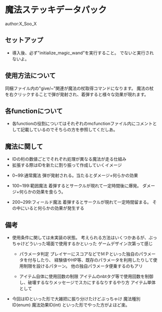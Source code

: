 # 魔法ステッキデータパック
author:X_Soo_X

## セットアップ
+ 導入後、必ず"initialize_magic_wand"を実行すること。
でないと実行されないよ。

## 使用方法について

同梱ファイル内の"give/~"関連が魔法の杖取得コマンドになります。
魔法の杖を右クリックすることで弾が発射され、着弾すると様々な効果が現れます。

## 各functionについて

+ 各functionの役割についてはそれぞれのmcfunctionファイル内にコメントとして記載しているのでそちらの方を参照してくだしあ。

## 魔法に関して

+ IDの桁の数値ごとでそれぞれ処理が異なる魔法が走る仕組み
+ 拡張する際はIDを新たに割り振って作成していくイメージ

- 0~99:通常魔法
  弾が発射される。当たるとダメージ+何らかの効果

- 100~199:範囲魔法
  着弾するとサークルが現れて一定時間後に爆発。
  ダメージ+何らかの効果を食らう。

- 200~299:フィールド魔法
  着弾するとサークルが現れて一定時間留まる。
  その中にいると何らかの効果が発生する

## 備考
+ 使用条件に関しては未実装の状態。
  考えられる方法はいくつかあるが、ぶっちゃけどういった場面で使用するかといった
  ゲームデザイン次第って感じ

  - パラメータ判定
    プレイヤーにスコアなどでＭＰといった独自のパラメータを付与したり、
    経験値やHP等、既存のパラメータを利用したりして使用制限を設けるパターン。
    他の独自パラメータ便乗するのもアリ

  - アイテム自体に使用回数の制限
    アイテムのnbtタグ等で使用回数を制御し、破壊するなりメッセージでスカにするなりするやり方
    アイテム単体として

+ 今回はIDといった形で大雑把に振り分けたけどぶっちゃけ
  魔法種別ID(enum)
  魔法効果ID(int)
  といった形でやった方がよほど楽。